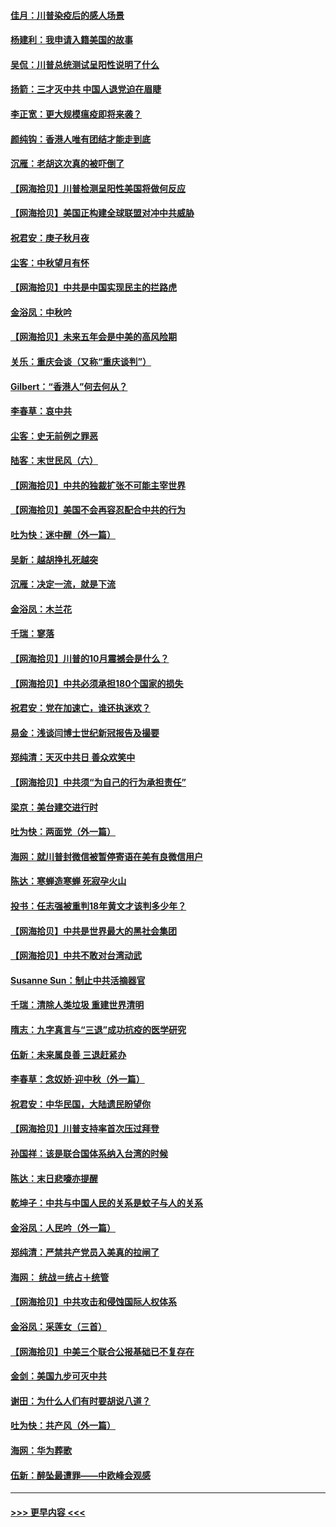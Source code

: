 #### [佳月：川普染疫后的感人场景](../pages/nsc993/n12456994.md?t=10070151) 
#### [杨建利：我申请入籍美国的故事](../pages/nsc993/n12455635.md?t=10070151) 
#### [吴侃：川普总统测试呈阳性说明了什么](../pages/nsc993/n12451869.md?t=10070151) 
#### [扬箭：三才灭中共 中国人退党迫在眉睫](../pages/nsc993/n12451842.md?t=10070151) 
#### [李正宽：更大规模瘟疫即将来袭？](../pages/nsc993/n12451455.md?t=10070151) 
#### [颜纯钩：香港人唯有团结才能走到底](../pages/nsc993/n12450870.md?t=10070151) 
#### [沉雁：老胡这次真的被吓倒了](../pages/nsc993/n12449796.md?t=10070151) 
#### [【网海拾贝】川普检测呈阳性美国将做何反应](../pages/nsc993/n12449042.md?t=10070151) 
#### [【网海拾贝】美国正构建全球联盟对冲中共威胁](../pages/nsc993/n12446580.md?t=10070151) 
#### [祝君安：庚子秋月夜](../pages/nsc993/n12445870.md?t=10070151) 
#### [尘客：中秋望月有怀](../pages/nsc993/n12444632.md?t=10070151) 
#### [【网海拾贝】中共是中国实现民主的拦路虎](../pages/nsc993/n12443573.md?t=10070151) 
#### [金浴凤：中秋吟](../pages/nsc993/n12441773.md?t=10070151) 
#### [【网海拾贝】未来五年会是中美的高风险期](../pages/nsc993/n12440760.md?t=10070151) 
#### [关乐：重庆会谈（又称“重庆谈判”）](../pages/nsc993/n12437525.md?t=10070151) 
#### [Gilbert：“香港人”何去何从？](../pages/nsc993/n12435894.md?t=10070151) 
#### [李春草：哀中共](../pages/nsc993/n12435874.md?t=10070151) 
#### [尘客：史无前例之罪恶](../pages/nsc993/n12435762.md?t=10070151) 
#### [陆客：末世民风（六）](../pages/nsc993/n12435354.md?t=10070151) 
#### [【网海拾贝】中共的独裁扩张不可能主宰世界](../pages/nsc993/n12435151.md?t=10070151) 
#### [【网海拾贝】美国不会再容忍配合中共的行为](../pages/nsc993/n12433808.md?t=10070151) 
#### [吐为快：迷中醒（外一篇）](../pages/nsc993/n12433585.md?t=10070151) 
#### [吴新：越胡挣扎死越突](../pages/nsc993/n12433562.md?t=10070151) 
#### [沉雁：决定一流，就是下流](../pages/nsc993/n12432128.md?t=10070151) 
#### [金浴凤：木兰花](../pages/nsc993/n12432124.md?t=10070151) 
#### [千瑞：寥落](../pages/nsc993/n12432071.md?t=10070151) 
#### [【网海拾贝】川普的10月震撼会是什么？](../pages/nsc993/n12431624.md?t=10070151) 
#### [【网海拾贝】中共必须承担180个国家的损失](../pages/nsc993/n12428893.md?t=10070151) 
#### [祝君安：党在加速亡，谁还执迷欢？](../pages/nsc993/n12428652.md?t=10070151) 
#### [易金：浅谈闫博士世纪新冠报告及撮要](../pages/nsc993/n12426822.md?t=10070151) 
#### [郑纯清：天灭中共日 善众欢笑中](../pages/nsc993/n12426784.md?t=10070151) 
#### [【网海拾贝】中共须“为自己的行为承担责任”](../pages/nsc993/n12426067.md?t=10070151) 
#### [梁京：美台建交进行时](../pages/nsc993/n12424066.md?t=10070151) 
#### [吐为快：两面党（外一篇）](../pages/nsc993/n12424043.md?t=10070151) 
#### [海网：就川普封微信被暂停寄语在美有良微信用户](../pages/nsc993/n12424021.md?t=10070151) 
#### [陈达：寒蝉造寒蝉 死寂孕火山](../pages/nsc993/n12423958.md?t=10070151) 
#### [投书：任志强被重判18年黄文才该判多少年？](../pages/nsc993/n12423672.md?t=10070151) 
#### [【网海拾贝】中共是世界最大的黑社会集团](../pages/nsc993/n12423543.md?t=10070151) 
#### [【网海拾贝】中共不敢对台湾动武](../pages/nsc993/n12421418.md?t=10070151) 
#### [Susanne Sun：制止中共活摘器官](../pages/nsc993/n12419654.md?t=10070151) 
#### [千瑞：清除人类垃圾 重建世界清明](../pages/nsc993/n12419414.md?t=10070151) 
#### [隋志：九字真言与“三退”成功抗疫的医学研究](../pages/nsc993/n12419248.md?t=10070151) 
#### [伍新：未来属良善 三退赶紧办](../pages/nsc993/n12418496.md?t=10070151) 
#### [李春草：念奴娇·迎中秋（外一篇）](../pages/nsc993/n12418465.md?t=10070151) 
#### [祝君安：中华民国，大陆遗民盼望你](../pages/nsc993/n12418089.md?t=10070151) 
#### [【网海拾贝】川普支持率首次压过拜登](../pages/nsc993/n12418050.md?t=10070151) 
#### [孙国祥：该是联合国体系纳入台湾的时候](../pages/nsc993/n12417369.md?t=10070151) 
#### [陈达：末日悲嚎亦提醒](../pages/nsc993/n12416736.md?t=10070151) 
#### [乾坤子：中共与中国人民的关系是蚊子与人的关系](../pages/nsc993/n12416632.md?t=10070151) 
#### [金浴凤：人民吟（外一篇）](../pages/nsc993/n12416567.md?t=10070151) 
#### [郑纯清：严禁共产党员入美真的拉闸了](../pages/nsc993/n12416550.md?t=10070151) 
#### [海网： 统战＝统占＋统管](../pages/nsc993/n12416404.md?t=10070151) 
#### [【网海拾贝】中共攻击和侵蚀国际人权体系](../pages/nsc993/n12416250.md?t=10070151) 
#### [金浴凤：采莲女（三首）](../pages/nsc993/n12415517.md?t=10070151) 
#### [【网海拾贝】中美三个联合公报基础已不复存在](../pages/nsc993/n12415054.md?t=10070151) 
#### [金剑：美国九步可灭中共](../pages/nsc993/n12413183.md?t=10070151) 
#### [谢田：为什么人们有时要胡说八道？](../pages/nsc993/n12411861.md?t=10070151) 
#### [吐为快：共产风（外一篇）](../pages/nsc993/n12411761.md?t=10070151) 
#### [海网：华为葬歌](../pages/nsc993/n12410381.md?t=10070151) 
#### [伍新：醉坠最遭罪——中欧峰会观感](../pages/nsc993/n12410364.md?t=10070151) 

----
#### [ >>> 更早内容 <<< ](../indexes/nsc993-earlier.md)
